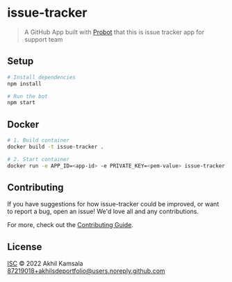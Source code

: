 # issue-tracker

> A GitHub App built with [Probot](https://github.com/probot/probot) that this is issue tracker app for support team

## Setup

```sh
# Install dependencies
npm install

# Run the bot
npm start
```

## Docker

```sh
# 1. Build container
docker build -t issue-tracker .

# 2. Start container
docker run -e APP_ID=<app-id> -e PRIVATE_KEY=<pem-value> issue-tracker
```

## Contributing

If you have suggestions for how issue-tracker could be improved, or want to report a bug, open an issue! We'd love all and any contributions.

For more, check out the [Contributing Guide](CONTRIBUTING.md).

## License

[ISC](LICENSE) © 2022 Akhil Kamsala <87219018+akhilsdeportfolio@users.noreply.github.com>
